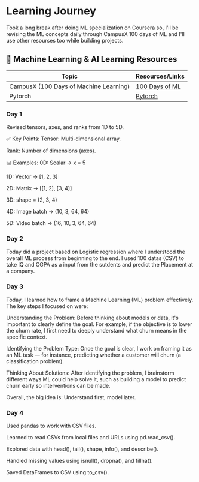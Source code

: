 # Learning Journey 

Took a long break after doing ML specialization on Coursera so, I'll be revising the ML concepts daily through CampusX 100 days of ML and I'll use other resourses too while building projects.



## 📌 Machine Learning & AI Learning Resources  

| Topic                                       | Resources/Links                                       
|---------------------------------------------|------------------------------------------------------|
| CampusX (100 Days of Machine Learning)      | [100 Days of ML](https://campusx.in/) |
| Pytorch           | [Pytorch](https://www.youtube.com/watch?v=Z_ikDlimN6A) |



### Day 1


Revised tensors, axes, and ranks from 1D to 5D.

✅ Key Points:
Tensor: Multi-dimensional array.

Rank: Number of dimensions (axes).

📊 Examples:
0D: Scalar → x = 5

1D: Vector → [1, 2, 3]

2D: Matrix → [[1, 2], [3, 4]]

3D: shape = (2, 3, 4)

4D: Image batch → (10, 3, 64, 64)

5D: Video batch → (16, 10, 3, 64, 64)


### Day 2

Today did a project based on Logistic regression where I understood the overall ML process from beginning to the end. I used 100 datas (CSV) to take IQ and CGPA as a input from the sutdents and predict the Placement at a company. 


### Day 3


Today, I learned how to frame a Machine Learning (ML) problem effectively.
The key steps I focused on were:

Understanding the Problem: Before thinking about models or data, it's important to clearly define the goal. For example, if the objective is to lower the churn rate, I first need to deeply understand what churn means in the specific context.

Identifying the Problem Type: Once the goal is clear, I work on framing it as an ML task — for instance, predicting whether a customer will churn (a classification problem).

Thinking About Solutions: After identifying the problem, I brainstorm different ways ML could help solve it, such as building a model to predict churn early so interventions can be made.

Overall, the big idea is:
Understand first, model later.


### Day 4

Used pandas to work with CSV files.

Learned to read CSVs from local files and URLs using pd.read_csv().

Explored data with head(), tail(), shape, info(), and describe().

Handled missing values using isnull(), dropna(), and fillna().

Saved DataFrames to CSV using to_csv().
